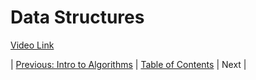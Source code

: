 # Data Structures
[Video Link](https://youtu.be/DuDz6B4cqVc)

| [Previous: Intro to Algorithms](../13/README.md) | [Table of Contents](../README.md#table-of-contents) | Next |
